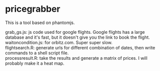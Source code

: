 # pricegrabber
This is a tool based on phantomjs. 


grab_gs.js: js code used for google flights. Google flights has a large database and it's fast, but it doesn't give you the link to book the flight.  
waitoncondition.js: for orbitz.com. Super super slow.  
flightsearch.R: generate urls for different combination of dates, then write commands to a shell script file.  
processresult.R: take the results and generate a matrix of prices. I will probably make it a heat map. 
